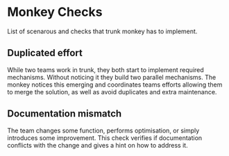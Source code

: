 # Monkey Checks

List of scenarous and checks that trunk monkey has to implement.

## Duplicated effort

While two teams work in trunk, they both start to implement required mechanisms. Without noticing it they build two parallel mechanisms. The monkey notices this emerging and coordinates teams efforts allowing them to merge the solution, as well as avoid duplicates and extra maintenance.

## Documentation mismatch

The team changes some function, performs optimisation, or simply introduces some improvement. This check verifies if documentation conflicts with the change and gives a hint on how to address it.